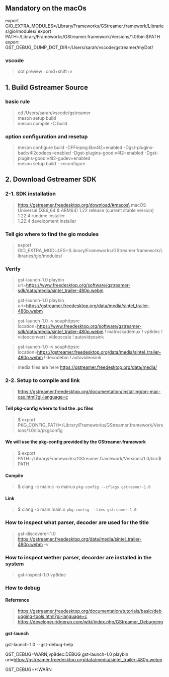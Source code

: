 
## Mandatory on the macOs
export GIO_EXTRA_MODULES=/Library/Frameworks/GStreamer.framework/Libraries/gio/modules/
export PATH=/Library/Frameworks/GStreamer.framework/Versions/1.0/bin:$PATH
export GST_DEBUG_DUMP_DOT_DIR=/Users/sarah/vscode/gstreamer/myDot/

### vscode
> dot preview : cmd+shift+v

## 1. Build Gstreamer Source
### basic rule
> cd /Users/sarah/vscode/gstreamer\
> meson setup build\
> meson compile -C build

### option configuration and resetup
> meson configure build -DFFmpeg:libv4l2=enabled -Dgst-plugins-bad:v4l2codecs=enabled -Dgst-plugins-good:v4l2=enabled -Dgst-plugins-good:v4l2-gudev=enabled\
meson setup build --reconfigure

## 2. Download Gstreamer SDK
### 2-1. SDK installation
> https://gstreamer.freedesktop.org/download/#macos\
macOS Universal (X86_64 & ARM64) 1.22 release (current stable version)\
> 1.22.4 runtime installer\
> 1.22.4 development installer
### Tell gio where to find the gio modules
> export GIO_EXTRA_MODULES=/Library/Frameworks/GStreamer.framework/Libraries/gio/modules/
### Verify
> gst-launch-1.0 playbin uri=https://www.freedesktop.org/software/gstreamer-sdk/data/media/sintel_trailer-480p.webm

> gst-launch-1.0 playbin uri=https://gstreamer.freedesktop.org/data/media/sintel_trailer-480p.webm

> gst-launch-1.0 -v souphttpsrc location=https://www.freedesktop.org/software/gstreamer-sdk/data/media/sintel_trailer-480p.webm ! matroskademux ! vp8dec ! videoconvert ! videoscale ! autovideosink

> gst-launch-1.0 -v souphttpsrc location=https://gstreamer.freedesktop.org/data/media/sintel_trailer-480p.webm ! decodebin ! autovideosink

> media files are here https://gstreamer.freedesktop.org/data/media/

### 2-2. Setup to compile and link
> https://gstreamer.freedesktop.org/documentation/installing/on-mac-osx.html?gi-language=c
#### Tell pkg-config where to find the .pc files
> $ export PKG_CONFIG_PATH=/Library/Frameworks/GStreamer.framework/Versions/1.0/lib/pkgconfig

#### We will use the pkg-config provided by the GStreamer.framework
> $ export PATH=/Library/Frameworks/GStreamer.framework/Versions/1.0/bin:$PATH

#### Compile
> $ clang -c main.c -o main.o `pkg-config --cflags gstreamer-1.0`

#### Link
> $ clang -o main main.o `pkg-config --libs gstreamer-1.0`



### How to inspect what parser, decoder are used for the title

> gst-discoverer-1.0 https://gstreamer.freedesktop.org/data/media/sintel_trailer-480p.webm -v

### How to inspect wether parser, decorder are installed in the system

> gst-inspect-1.0 vp8dec

### How to debug
#### Referrence
> https://gstreamer.freedesktop.org/documentation/tutorials/basic/debugging-tools.html?gi-language=c
> https://developer.ridgerun.com/wiki/index.php/GStreamer_Debugging

#### gst-launch
gst-launch-1.0 --gst-debug-help

GST_DEBUG=WARN,vp8dec:DEBUG gst-launch-1.0 playbin uri=https://gstreamer.freedesktop.org/data/media/sintel_trailer-480p.webm

GST_DEBUG=*:WARN
